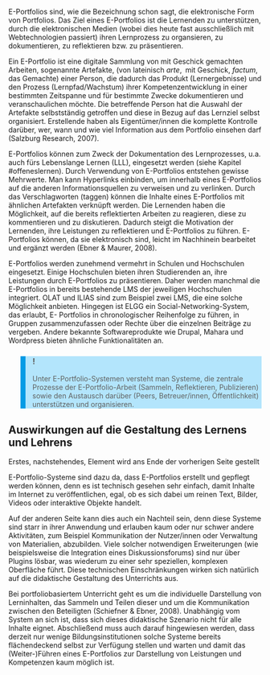 <!-- filename: 04_E-Portfolio-Systeme.md -->
<!-- title: E-Portfolio-Systeme -->

E-Portfolios sind, wie die Bezeichnung schon sagt, die elektronische Form von Portfolios. Das Ziel eines E-Portfolios ist die Lernenden zu unterstützen, durch die elektronischen Medien (wobei dies heute fast ausschließlich mit Webtechnologien passiert) ihren Lernprozess zu organsieren, zu dokumentieren, zu reflektieren bzw. zu präsentieren.

Ein E-Portfolio ist eine digitale Sammlung von mit Geschick gemachten Arbeiten, sogenannte Artefakte, (von lateinisch *arte*, mit Geschick, *factum*, das Gemachte) einer Person, die dadurch das Produkt (Lernergebnisse) und den Prozess (Lernpfad/Wachstum) ihrer Kompetenzentwicklung in einer bestimmten Zeitspanne und für bestimmte Zwecke dokumentieren und veranschaulichen möchte. Die betreffende Person hat die Auswahl der Artefakte selbstständig getroffen und diese in Bezug auf das Lernziel selbst organisiert. Erstellende haben als Eigentümer/innen die komplette Kontrolle darüber, wer, wann und wie viel Information aus dem Portfolio einsehen darf (Salzburg Research, 2007).

E-Portfolios können zum Zweck der Dokumentation des Lernprozesses, u.a. auch fürs Lebenslange Lernen (LLL), eingesetzt werden (siehe Kapitel #offeneslernen). Durch Verwendung von E-Portfolios entstehen gewisse Mehrwerte. Man kann Hyperlinks einbinden, um innerhalb eines E-Portfolios auf die anderen Informationsquellen zu verweisen und zu verlinken. Durch das Verschlagworten (taggen) können die Inhalte eines E-Portfolios mit ähnlichen Artefakten verknüpft werden. Die Lernenden haben die Möglichkeit, auf die bereits reflektierten Arbeiten zu reagieren, diese zu kommentieren und zu diskutieren. Dadurch steigt die Motivation der Lernenden, ihre Leistungen zu reflektieren und E-Portfolios zu führen. E- Portfolios können, da sie elektronisch sind, leicht im Nachhinein bearbeitet und ergänzt werden (Ebner &amp; Maurer, 2008).

E-Portfolios werden zunehmend vermehrt in Schulen und Hochschulen eingesetzt. Einige Hochschulen bieten ihren Studierenden an, ihre Leistungen durch E-Portfolios zu präsentieren. Daher werden manchmal die E-Portfolios in bereits bestehende LMS der jeweiligen Hochschulen integriert. OLAT und ILIAS sind zum Beispiel zwei LMS, die eine solche Möglichkeit anbieten. Hingegen ist ELGG ein Social-Networking-System, das erlaubt, E- Portfolios in chronologischer Reihenfolge zu führen, in Gruppen zusammenzufassen oder Rechte über die einzelnen Beiträge zu vergeben. Andere bekannte Softwareprodukte wie Drupal, Mahara und Wordpress bieten ähnliche Funktionalitäten an.

<blockquote style="background: #B3E5FC; border-left: 10px solid #039BE5">

### !

Unter E-Portfolio-Systemen versteht man Systeme, die zentrale Prozesse der E-Portfolio-Arbeit (Sammeln, Reflektieren, Publizieren) sowie den Austausch darüber (Peers, Betreuer/innen, Öffentlichkeit) unterstützen und organisieren.

</blockquote>

## Auswirkungen auf die Gestaltung des Lernens und Lehrens

Erstes, nachstehendes, Element wird ans Ende der vorherigen Seite gestellt

E-Portfolio-Systeme sind dazu da, dass E-Portfolios erstellt und gepflegt werden können, denn es ist technisch gesehen sehr einfach, damit Inhalte im Internet zu veröffentlichen, egal, ob es sich dabei um reinen Text, Bilder, Videos oder interaktive Objekte handelt.

Auf der anderen Seite kann dies auch ein Nachteil sein, denn diese Systeme sind starr in ihrer Anwendung und erlauben kaum oder nur schwer andere Aktivitäten, zum Beispiel Kommunikation der Nutzer/innen oder Verwaltung von Materialien, abzubilden. Viele solcher notwendigen Erweiterungen (wie beispielsweise die Integration eines Diskussionsforums) sind nur über Plugins lösbar, was wiederum zu einer sehr speziellen, komplexen Oberfläche führt. Diese technischen Einschränkungen wirken sich natürlich auf die didaktische Gestaltung des Unterrichts aus.

Bei portfoliobasiertem Unterricht geht es um die individuelle Darstellung von Lerninhalten, das Sammeln und Teilen dieser und um die Kommunikation zwischen den Beteiligten (Schiefner &amp; Ebner, 2008). Unabhängig vom System an sich ist, dass sich dieses didaktische Szenario nicht für alle Inhalte eignet. Abschließend muss auch darauf hingewiesen werden, dass derzeit nur wenige Bildungsinstitutionen solche Systeme bereits flächendeckend selbst zur Verfügung stellen und warten und damit das (Weiter-)Führen eines E-Portfolios zur Darstellung von Leistungen und Kompetenzen kaum möglich ist.
